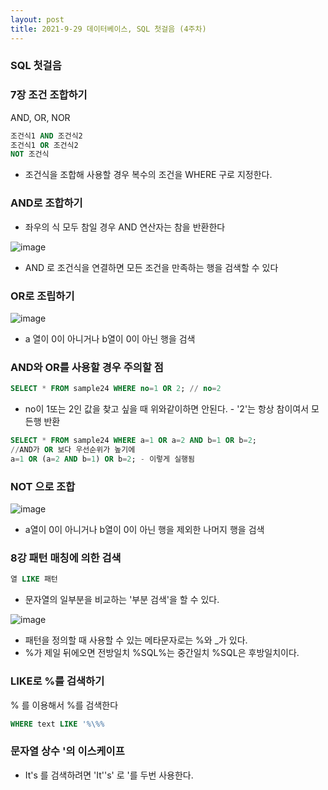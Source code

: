 ```yaml
---
layout: post
title: 2021-9-29 데이터베이스, SQL 첫걸음 (4주차)
---
```


### SQL 첫걸음

### 7장 조건 조합하기

AND, OR, NOR

```sql
조건식1 AND 조건식2
조건식1 OR 조건식2
NOT 조건식
```

- 조건식을 조합해 사용할 경우 복수의 조건을 WHERE 구로 지정한다.

### AND로 조합하기

- 좌우의 식 모두 참일 경우 AND 연산자는 참을 반환한다

![image](https://github.com/POL6463/POL6463.github.io/blob/master/images/db_week4/untitled0.png?raw=true)

- AND 로 조건식을 연결하면 모든 조건을 만족하는 행을 검색할 수 있다

### OR로 조립하기

![image](https://github.com/POL6463/POL6463.github.io/blob/master/images/db_week4/untitled1.png?raw=true)

- a 열이 0이 아니거나 b열이 0이 아닌 행을 검색

### AND와 OR를 사용할 경우 주의할 점

```sql
SELECT * FROM sample24 WHERE no=1 OR 2; // no=2
```

- no이 1또는 2인 값을 찾고 싶을 때 위와같이하면 안된다. - '2'는 항상 참이여서 모든행 반환

```sql
SELECT * FROM sample24 WHERE a=1 OR a=2 AND b=1 OR b=2;
//AND가 OR 보다 우선순위가 높기에
a=1 OR (a=2 AND b=1) OR b=2; - 이렇게 실행됨
```

### NOT 으로 조합

![image](https://github.com/POL6463/POL6463.github.io/blob/master/images/db_week4/untitled02png?raw=true)

- a열이 0이 아니거나 b열이 0이 아닌 행을 제외한 나머지 행을 검색

### 8강 패턴 매칭에 의한 검색

```sql
열 LIKE 패턴
```

- 문자열의 일부분을 비교하는 '부분 검색'을 할 수 있다.

![image](https://github.com/POL6463/POL6463.github.io/blob/master/images/db_week4/untitled3.png?raw=true)

- 패턴을 정의할 때 사용할 수 있는 메타문자로는 %와 _가 있다.
- %가 제일 뒤에오면 전방일치 %SQL%는 중간일치 %SQL은 후방일치이다.

### LIKE로 %를 검색하기

\% 를 이용해서 %를 검색한다

```sql
WHERE text LIKE '%\%%
```

### 문자열 상수 '의 이스케이프

- It's 를 검색하려면 'It''s' 로 '를 두번 사용한다.